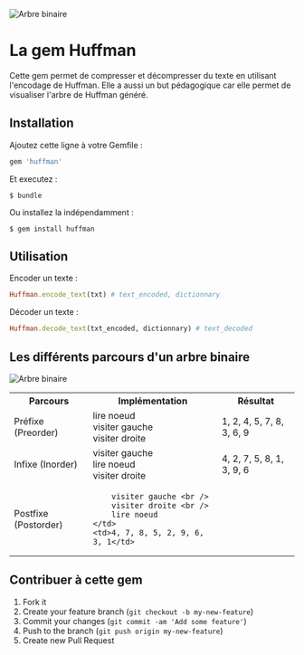 ![Arbre binaire](http://www.mathworks.com/matlabcentral/fx_files/33212/1/huffman.png)


# La gem Huffman

Cette gem permet de compresser et décompresser du texte en utilisant l'encodage de Huffman.
Elle a aussi un but pédagogique car elle permet de visualiser l'arbre de Huffman généré.

## Installation

Ajoutez cette ligne à votre Gemfile :

```ruby
gem 'huffman'
```

Et executez :

    $ bundle

Ou installez la indépendamment :

    $ gem install huffman

## Utilisation


Encoder un texte :

```ruby
Huffman.encode_text(txt) # text_encoded, dictionnary
```

    
Décoder un texte :
```ruby
Huffman.decode_text(txt_encoded, dictionnary) # text_decoded
```

## Les différents parcours d'un arbre binaire 

![Arbre binaire](http://upload.wikimedia.org/wikipedia/commons/thumb/d/d0/Arbre_binaire_ordonne.svg/408px-Arbre_binaire_ordonne.svg.png)




<table>
  <tr>
    <th>Parcours</th>
    <th>Implémentation</th>
    <th>Résultat</th>
  </tr>
  <tr>
    <td>Préfixe (Preorder) </td>
    <td>
        lire noeud <br />
        visiter gauche <br />
        visiter droite
    </td>
    <td>1, 2, 4, 5, 7, 8, 3, 6, 9</td>
  </tr>
  <tr>
    <td>Infixe (Inorder) </td>
    <td>
        visiter gauche <br />
        lire noeud <br />
        visiter droite
    </td>
    <td>4, 2, 7, 5, 8, 1, 3, 9, 6</td>
  </tr>
    <tr>
    <td>Postfixe (Postorder) </td>
    <td>
        
        visiter gauche <br />
        visiter droite <br />
        lire noeud 
    </td>
    <td>4, 7, 8, 5, 2, 9, 6, 3, 1</td>
  </tr>
</table>


## Contribuer à cette gem

1. Fork it
2. Create your feature branch (`git checkout -b my-new-feature`)
3. Commit your changes (`git commit -am 'Add some feature'`)
4. Push to the branch (`git push origin my-new-feature`)
5. Create new Pull Request

